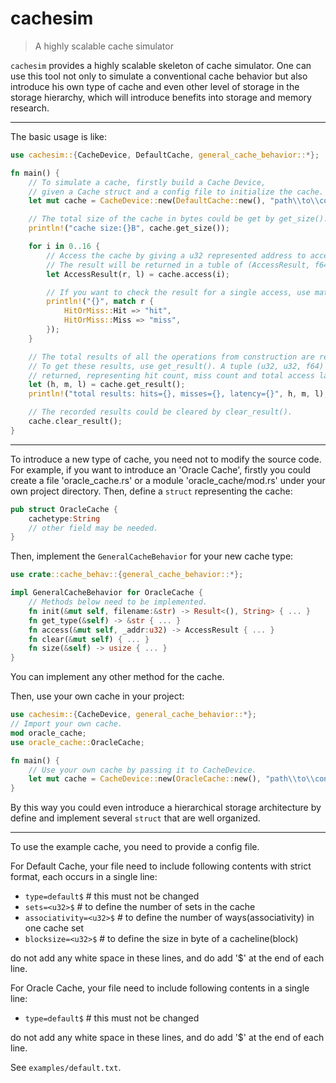 # cachesim

> A highly scalable cache simulator

`cachesim` provides a highly scalable skeleton of cache simulator. One can use this tool not only to simulate a conventional cache behavior but also introduce his own type of cache and even other level of storage in the storage hierarchy, which will introduce benefits into storage and memory research.

----

The basic usage is like:

```rust
use cachesim::{CacheDevice, DefaultCache, general_cache_behavior::*};

fn main() {
    // To simulate a cache, firstly build a Cache Device, 
    // given a Cache struct and a config file to initialize the cache.
    let mut cache = CacheDevice::new(DefaultCache::new(), "path\\to\\config\\file");

    // The total size of the cache in bytes could be get by get_size().
    println!("cache size:{}B", cache.get_size());

    for i in 0..16 {
        // Access the cache by giving a u32 represented address to access().
        // The result will be returned in a tuble of (AccessResult, f64).
        let AccessResult(r, l) = cache.access(i);

        // If you want to check the result for a single access, use match.
        println!("{}", match r {
            HitOrMiss::Hit => "hit",
            HitOrMiss::Miss => "miss",
        });
    }

    // The total results of all the operations from construction are recorded.
    // To get these results, use get_result(). A tuple (u32, u32, f64) will be 
    // returned, representing hit count, miss count and total access latency.
    let (h, m, l) = cache.get_result();
    println!("total results: hits={}, misses={}, latency={}", h, m, l);

    // The recorded results could be cleared by clear_result().
    cache.clear_result();
}
```

----

To introduce a new type of cache, you need not to modify the source code. For example, if you want to introduce an 'Oracle Cache', firstly you could create a file 'oracle_cache.rs' or a module 'oracle_cache/mod.rs' under your own project directory. Then, define a `struct` representing the cache:

```rust
pub struct OracleCache {
    cachetype:String
    // other field may be needed.
}
```

Then, implement the `GeneralCacheBehavior` for your new cache type:

```rust
use crate::cache_behav::{general_cache_behavior::*};

impl GeneralCacheBehavior for OracleCache {
    // Methods below need to be implemented.
    fn init(&mut self, filename:&str) -> Result<(), String> { ... }
    fn get_type(&self) -> &str { ... }
    fn access(&mut self, _addr:u32) -> AccessResult { ... }
    fn clear(&mut self) { ... }
    fn size(&self) -> usize { ... }
}
```
You can implement any other method for the cache.

Then, use your own cache in your project:

```rust
use cachesim::{CacheDevice, general_cache_behavior::*};
// Import your own cache.
mod oracle_cache;
use oracle_cache::OracleCache;

fn main() {
    // Use your own cache by passing it to CacheDevice.
    let mut cache = CacheDevice::new(OracleCache::new(), "path\\to\\config\\file");
}
```

By this way you could even introduce a hierarchical storage architecture by define and implement several `struct` that are well organized.

----

To use the example cache, you need to provide a config file.

For Default Cache, your file need to include following contents with strict format, each occurs in a single line:

- `type=default$` # this must not be changed
- `sets=<u32>$` # to define the number of sets in the cache
- `associativity=<u32>$` # to define the number of ways(associativity) in one cache set
- `blocksize=<u32>$` # to define the size in byte of a cacheline(block)

do not add any white space in these lines, and do add '$' at the end of each line.

For Oracle Cache, your file need to include following contents in a single line:

- `type=default$` # this must not be changed

do not add any white space in these lines, and do add '$' at the end of each line.

See `examples/default.txt`.